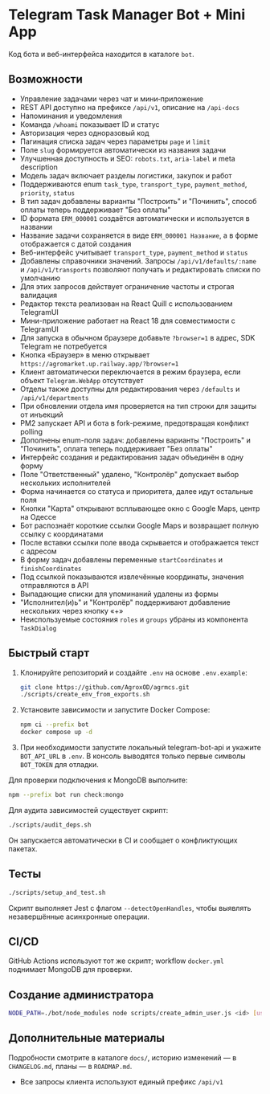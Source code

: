 <!-- Назначение файла: краткая документация по проекту. -->

# Telegram Task Manager Bot + Mini App

Код бота и веб-интерфейса находится в каталоге `bot`.

## Возможности
- Управление задачами через чат и мини‑приложение
- REST API доступно на префиксе `/api/v1`, описание на `/api-docs`
- Напоминания и уведомления
- Команда `/whoami` показывает ID и статус
- Авторизация через одноразовый код
- Пагинация списка задач через параметры `page` и `limit`
- Поле `slug` формируется автоматически из названия задачи
- Улучшенная доступность и SEO: `robots.txt`, `aria-label` и meta description
- Модель задач включает разделы логистики, закупок и работ
- Поддерживаются enum `task_type`, `transport_type`, `payment_method`, `priority`, `status`
- В тип задач добавлены варианты "Построить" и "Починить", способ оплаты теперь поддерживает "Без оплаты"
- ID формата `ERM_000001` создаётся автоматически и используется в названии
- Название задачи сохраняется в виде `ERM_000001 Название`, а в форме отображается с датой создания
- Веб-интерфейс учитывает `transport_type`, `payment_method` и `status`
- Добавлены справочники значений. Запросы `/api/v1/defaults/:name` и `/api/v1/transports`
  позволяют получать и редактировать списки по умолчанию
- Для этих запросов действует ограничение частоты и строгая валидация
- Редактор текста реализован на React Quill с использованием TelegramUI
- Мини-приложение работает на React 18 для совместимости с TelegramUI
- Для запуска в обычном браузере добавьте `?browser=1` в адрес, SDK Telegram не потребуется
- Кнопка «Браузер» в меню открывает `https://agromarket.up.railway.app/?browser=1`
- Клиент автоматически переключается в режим браузера, если объект `Telegram.WebApp` отсутствует
- Отделы также доступны для редактирования через `/defaults` и `/api/v1/departments`
- При обновлении отдела имя проверяется на тип строки для защиты от инъекций
- PM2 запускает API и бота в fork-режиме, предотвращая конфликт polling
- Дополнены enum-поля задач: добавлены варианты "Построить" и "Починить", оплата теперь поддерживает "Без оплаты"
- Интерфейс создания и редактирования задач объединён в одну форму
- Поле "Ответственный" удалено, "Контролёр" допускает выбор нескольких исполнителей
- Форма начинается со статуса и приоритета, далее идут остальные поля
- Кнопки "Карта" открывают всплывающее окно с Google Maps, центр на Одессе
- Бот распознаёт короткие ссылки Google Maps и возвращает полную ссылку с координатами
- После вставки ссылки поле ввода скрывается и отображается текст с адресом
- В форму задач добавлены переменные `startCoordinates` и `finishCoordinates`
- Под ссылкой показываются извлечённые координаты, значения отправляются в API
- Выпадающие списки для упоминаний удалены из формы
- "Исполнител(и)ь" и "Контролёр" поддерживают добавление нескольких через кнопку «+»
- Неиспользуемые состояния `roles` и `groups` убраны из компонента `TaskDialog`



## Быстрый старт
1. Клонируйте репозиторий и создайте `.env` на основе `.env.example`:
   ```bash
   git clone https://github.com/AgroxOD/agrmcs.git
   ./scripts/create_env_from_exports.sh
   ```
2. Установите зависимости и запустите Docker Compose:
   ```bash
   npm ci --prefix bot
   docker compose up -d
   ```
3. При необходимости запустите локальный telegram-bot-api и укажите `BOT_API_URL` в `.env`.
   В консоль выводятся только первые символы `BOT_TOKEN` для отладки.

Для проверки подключения к MongoDB выполните:
```bash
npm --prefix bot run check:mongo
```

Для аудита зависимостей существует скрипт:
```bash
./scripts/audit_deps.sh
```
Он запускается автоматически в CI и сообщает о конфликтующих пакетах.

## Тесты
```bash
./scripts/setup_and_test.sh
```
Скрипт выполняет Jest с флагом `--detectOpenHandles`, чтобы выявлять незавершённые асинхронные операции.

## CI/CD
GitHub Actions используют тот же скрипт; workflow `docker.yml` поднимает MongoDB для проверки.

## Создание администратора
```bash
NODE_PATH=./bot/node_modules node scripts/create_admin_user.js <id> [username]
```

## Дополнительные материалы
Подробности смотрите в каталоге `docs/`, историю изменений — в `CHANGELOG.md`, планы — в `ROADMAP.md`.
- Все запросы клиента используют единый префикс `/api/v1`

